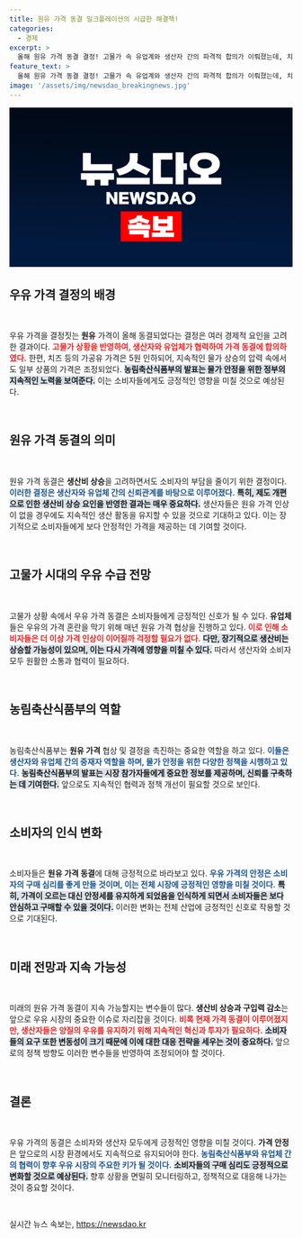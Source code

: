```yaml
---
title: 원유 가격 동결 밀크플레이션의 시급한 해결책!
categories:
  - 경제
excerpt: >
  올해 원유 가격 동결 결정! 고물가 속 유업계와 생산자 간의 파격적 합의가 이뤄졌는데, 치즈 등 가공유 가격은 소폭 하락. 소비자들에게는 반가운 소식이 될 전망이다!
feature_text: >
  올해 원유 가격 동결 결정! 고물가 속 유업계와 생산자 간의 파격적 합의가 이뤄졌는데, 치즈 등 가공유 가격은 소폭 하락. 소비자들에게는 반가운 소식이 될 전망이다!
image: '/assets/img/newsdao_breakingnews.jpg'
---
```


<p><img src="/assets/img/newsdao_breakingnews.jpg" alt="flaretime 속보" /></p>

<h2 data-ke-size="size26">우유 가격 결정의 배경</h2>

<p data-ke-size="size16">&nbsp;</p>

<p>우유 가격을 결정짓는  <b>원유</b> 가격이 올해 동결되었다는 결정은 여러 경제적 요인을 고려한 결과이다. <b><span style="color: #ee2323;">고물가 상황을 반영하여, 생산자와 유업체가 협력하여 가격 동결에 합의하였다.</span></b> 한편, 치즈 등의 가공유 가격은 5원 인하되어, 지속적인 물가 상승의 압력 속에서도 일부 상품의 가격은 조정되었다. <b><span style="background-color: #21538527;">농림축산식품부의 발표는 물가 안정을 위한 정부의 지속적인 노력을 보여준다.</span></b> 이는 소비자들에게도 긍정적인 영향을 미칠 것으로 예상된다.</p></p>

<p data-ke-size="size16">&nbsp;</p>

<h2 data-ke-size="size26">원유 가격 동결의 의미</h2>

<p data-ke-size="size16">&nbsp;</p>

<p>원유 가격 동결은 <b>생산비 상승</b>을 고려하면서도 소비자의 부담을 줄이기 위한 결정이다. <b><span style="color: #1a5490;">이러한 결정은 생산자와 유업체 간의 신뢰관계를 바탕으로 이루어졌다.</span></b> <b><span style="background-color: #21538527;">특히, 제도 개편으로 인한 생산비 상승 요인을 반영한 결과는 매우 중요하다.</span></b> 생산자들은 원유 가격 인상이 없을 경우에도 지속적인 생산 활동을 유지할 수 있을 것으로 기대하고 있다. 이는 장기적으로 소비자들에게 보다 안정적인 가격을 제공하는 데 기여할 것이다.</p></p>

<p data-ke-size="size16">&nbsp;</p>

<h2 data-ke-size="size26">고물가 시대의 우유 수급 전망</h2>

<p data-ke-size="size16">&nbsp;</p>

<p>고물가 상황 속에서 우유 가격 동결은 소비자들에게 긍정적인 신호가 될 수 있다. <b>유업체</b>들은 우유의 가격 혼란을 막기 위해 매년 원유 가격 협상을 진행하고 있다. <b><span style="color: #ee2323;">이로 인해 소비자들은 더 이상 가격 인상이 이어질까 걱정할 필요가 없다.</span></b> <b><span style="background-color: #21538527;">다만, 장기적으로 생산비는 상승할 가능성이 있으며, 이는 다시 가격에 영향을 미칠 수 있다.</span></b> 따라서 생산자와 소비자 모두 원활한 소통과 협력이 필요하다.</p></p>

<p data-ke-size="size16">&nbsp;</p>

<h2 data-ke-size="size26">농림축산식품부의 역할</h2>

<p data-ke-size="size16">&nbsp;</p>

<p>농림축산식품부는 <b>원유 가격</b> 협상 및 결정을 촉진하는 중요한 역할을 하고 있다. <b><span style="color: #1a5490;">이들은 생산자와 유업체 간의 중재자 역할을 하며, 물가 안정을 위한 다양한 정책을 시행하고 있다.</span></b> <b><span style="background-color: #21538527;">농림축산식품부의 발표는 시장 참가자들에게 중요한 정보를 제공하며, 신뢰를 구축하는 데 기여한다.</span></b> 앞으로도 지속적인 협력과 정책 개선이 필요할 것으로 보인다.</p></p>

<p data-ke-size="size16">&nbsp;</p>

<h2 data-ke-size="size26">소비자의 인식 변화</h2>

<p data-ke-size="size16">&nbsp;</p>

<p>소비자들은 <b>원유 가격 동결</b>에 대해 긍정적으로 바라보고 있다. <b><span style="color: #1a5490;">우유 가격의 안정은 소비자의 구매 심리를 좋게 만들 것이며, 이는 전체 시장에 긍정적인 영향을 미칠 것이다.</span></b> <b><span style="background-color: #21538527;">특히, 가격이 오르는 대신 안정세를 유지하게 되었음을 인식하게 되면서 소비자들은 보다 안심하고 구매할 수 있을 것이다.</span></b> 이러한 변화는 전체 산업에 긍정적인 신호로 작용할 것으로 기대된다.</p></p>

<p data-ke-size="size16">&nbsp;</p>

<h2 data-ke-size="size26">미래 전망과 지속 가능성</h2>

<p data-ke-size="size16">&nbsp;</p>

<p>미래의 원유 가격 동결이 지속 가능할지는 변수들이 많다. <b>생산비 상승과 구입력 감소</b>는 앞으로 우유 시장의 중요한 이슈로 자리잡을 것이다. <b><span style="color: #ee2323;">비록 현재 가격 동결이 이루어졌지만, 생산자들은 양질의 우유를 유지하기 위해 지속적인 혁신과 투자가 필요하다.</span></b> <b><span style="background-color: #21538527;">소비자들의 요구 또한 변동성이 크기 때문에 이에 대한 대응 전략을 세우는 것이 중요하다.</span></b> 앞으로의 정책 방향도 이러한 변수들을 반영하여 조정되어야 할 것이다.</p></p>

<p data-ke-size="size16">&nbsp;</p>

<h2 data-ke-size="size26">결론</h2>

<p data-ke-size="size16">&nbsp;</p>

<p>우유 가격의 동결은 소비자와 생산자 모두에게 긍정적인 영향을 미칠 것이다. <b>가격 안정</b>은 앞으로의 시장 환경에서도 지속적으로 유지되어야 한다. <b><span style="color: #1a5490;">농림축산식품부와 유업체 간의 협력이 향후 우유 시장의 주요한 키가 될 것이다.</span></b> <b><span style="background-color: #21538527;">소비자들의 구매 심리도 긍정적으로 변화할 것으로 예상된다.</span></b> 향후 상황을 면밀히 모니터링하고, 정책적으로 대응해 나가는 것이 중요할 것이다.</p></p>

<p data-ke-size="size16">&nbsp;</p>
실시간 뉴스 속보는, <a href="https://newsdao.kr" rel="dofollow">https://newsdao.kr</a>


